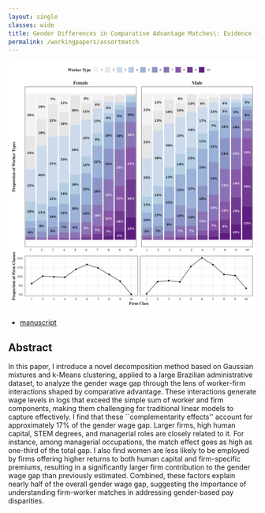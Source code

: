 ```yaml
---
layout: single
classes: wide
title: Gender Differences in Comparative Advantage Matches\: Evidence from Linked Employer-Employee Data
permalink: /workingpapers/assortmatch
---
```

<img src="/assets/images/fig_typeclass_proportion_10.png" width="640" />

- <a href="../files/JMP_SantAnna.pdf" target="_blank">manuscript</a>

## Abstract
In this paper, I introduce a novel decomposition method based on Gaussian mixtures and k-Means clustering, applied to a large Brazilian administrative dataset, to analyze the gender wage gap through the lens of worker-firm interactions shaped by comparative advantage. These interactions generate wage levels in logs that exceed the simple sum of worker and firm components, making them challenging for traditional linear models to capture effectively. I find that these ``complementarity effects'' account for approximately 17\% of the gender wage gap. Larger firms, high human capital, STEM degrees, and managerial roles are closely related to it. For instance, among managerial occupations, the match effect goes as high as one-third of the total gap. I also find women are less likely to be employed by firms offering higher returns to both human capital and firm-specific premiums, resulting in a significantly larger firm contribution to the gender wage gap than previously estimated. Combined, these factors explain nearly half of the overall gender wage gap, suggesting the importance of understanding firm-worker matches in addressing gender-based pay disparities.
